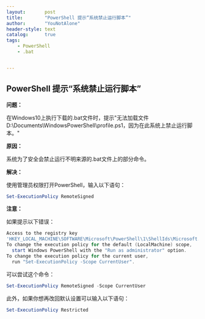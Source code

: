 ```yaml
---
layout:       post
title:        "PowerShell 提示“系统禁止运行脚本”"
author:       "YouNotAlone"
header-style: text
catalog:      true
tags:
    - PowerShell
    - .bat


---
```


## PowerShell 提示“系统禁止运行脚本”

**问题：**

在Windows10上执行下载的.bat文件时，提示"无法加载文件 D:\Documents\WindowsPowerShell\profile.ps1，因为在此系统上禁止运行脚本。"

**原因：**

系统为了安全会禁止运行不明来源的.bat文件上的部分命令。

**解决：**

使用管理员权限打开PowerShell，输入以下语句：

```powershell
Set-ExecutionPolicy RemoteSigned
```

**注意：**

如果提示以下错误：

```powershell
Access to the registry key
'HKEY_LOCAL_MACHINE\SOFTWARE\Microsoft\PowerShell\1\ShellIds\Microsoft.PowerShell' is denied. 
To change the execution policy for the default (LocalMachine) scope, 
  start Windows PowerShell with the "Run as administrator" option. 
To change the execution policy for the current user, 
  run "Set-ExecutionPolicy -Scope CurrentUser".
```

可以尝试这个命令：

```powershell
Set-ExecutionPolicy RemoteSigned -Scope CurrentUser
```

此外，如果你想再改回默认设置可以输入以下语句：

```powershell
Set-ExecutionPolicy Restricted
```

